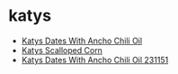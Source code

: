# katys

 * [Katys Dates With Ancho Chili Oil](../../index/k/katys-dates-with-ancho-chili-oil-231151.json)
 * [Katys Scalloped Corn](../../index/k/katys-scalloped-corn.json)
 * [Katys Dates With Ancho Chili Oil 231151](../../index/k/katys-dates-with-ancho-chili-oil-231151.json)
